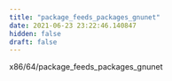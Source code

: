 ```yaml
---
title: "package_feeds_packages_gnunet"
date: 2021-06-23 23:22:46.140847
hidden: false
draft: false
---
```


x86/64/package_feeds_packages_gnunet

